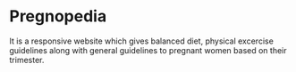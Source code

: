 # Pregnopedia
It is a responsive website which gives balanced diet, physical excercise guidelines along with general guidelines to pregnant women based on their trimester.

